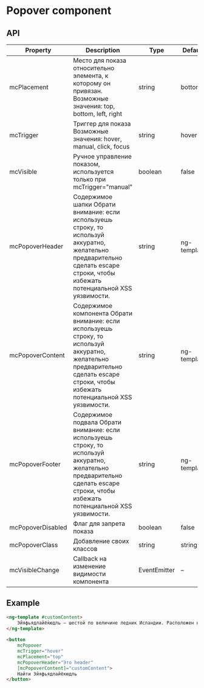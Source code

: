# Popover component

## API

| Property               | Description                                                                                                                                                                              | Type                  | Default |
|------------------------|------------------------------------------------------------------------------------------------------------------------------------------------------------------------------------------|-----------------------|---------|
| mcPlacement            | Место для показа относительно элемента, к которому он привязан. Возможные значения: top, bottom, left, right                                                                             | string                | bottom  |
| mcTrigger              | Триггер для показа Возможные значения: hover, manual, click, focus                                                                                                                       | string                | hover   |
| mcVisible              | Ручное управление показом, используется только при mcTrigger="manual"                                                                                                             | boolean               | false   |
| mcPopoverHeader        | Содержимое шапки Обрати  внимание: если используешь строку, то используй аккуратно, желательно  предварительно сделать escape строки, чтобы избежать потенциальной XSS  уязвимости.      | string | ng-template  | –       |
| mcPopoverContent       | Содержимое компонента Обрати  внимание: если используешь строку, то используй аккуратно, желательно  предварительно сделать escape строки, чтобы избежать потенциальной XSS  уязвимости. | string | ng-template  | –       |
| mcPopoverFooter        | Содержимое подвала Обрати  внимание: если используешь строку, то используй аккуратно, желательно  предварительно сделать escape строки, чтобы избежать потенциальной XSS  уязвимости.    | string | ng-template  | –       |
| mcPopoverDisabled      | Флаг для запрета показа                                                                                                                                                                  | boolean               | false   |
| mcPopoverClass         | Добавление своих классов                                                                                                                                                                 | string | string[]     | –       |
| mcVisibleChange        | Callback на изменение видимости компонента                                                                                                                                               | EventEmitter<boolean> | –       |

## Example

```html
<ng-template #customContent>
    Э́йяфьядлайё̀кюдль — шестой по величине ледник Исландии. Расположен на юге Исландии в 125 км к востоку от Рейкьявика. Под этим ледником находится одноимённый вулкан конической формы.
</ng-template>
 
<button
    mcPopover
    mcTrigger="hover"
    mcPlacement="top"
    mcPopoverHeader="Это header"
    [mcPopoverContent]="customContent">
    Найти Эйяфьядлайёкюдль
</button>
```
